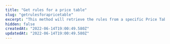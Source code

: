 ```yaml
---
title: "Get rules for a price table"
slug: "getrulesforapricetable"
excerpt: "This method will retrieve the rules from a specific Price Table.\r\n\r\n## Response body example\r\n\r\n```json\r\n{\r\n    \"tradePolicyId\": \"b2c\",\r\n    \"rules\": [{\r\n        \"id\": 0,\r\n        \"context\": {\r\n            \"categories\": {},\r\n            \"brands\": {\r\n                \"2000009\": \"Whiskas\"\r\n            },\r\n            \"stockStatuses\": null,\r\n            \"internalCategories\": null,\r\n            \"markupRange\": null,\r\n            \"dateRange\": null\r\n        },\r\n        \"percentualModifier\": 15\r\n    }]\r\n}\r\n```"
hidden: false
createdAt: "2022-06-14T19:00:49.580Z"
updatedAt: "2022-06-14T19:00:49.580Z"
---
```

